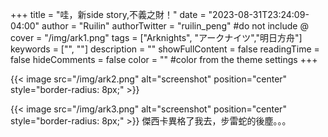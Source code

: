 +++
title = "哇，新side story,不義之財！"
date = "2023-08-31T23:24:09-04:00"
author = "Ruilin"
authorTwitter = "ruilin_peng" #do not include @
cover = "/img/ark1.png"
tags = ["Arknights", "アークナイツ","明日方舟"]
keywords = ["", ""]
description = ""
showFullContent = false
readingTime = false
hideComments = false
color = "" #color from the theme settings
+++

{{< image src="/img/ark2.png" alt="screenshot" position="center" style="border-radius: 8px;" >}}

{{< image src="/img/ark3.png" alt="screenshot" position="center" style="border-radius: 8px;" >}}
傑西卡異格了我去，步雷蛇的後塵。。。